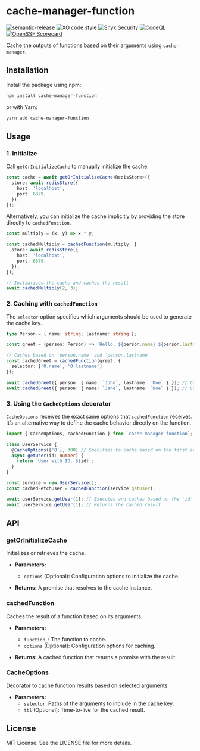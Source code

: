 # cache-manager-function
[![semantic-release](https://img.shields.io/badge/%20%20%F0%9F%93%A6%F0%9F%9A%80-semantic--release-e10079.svg)](https://github.com/semantic-release/semantic-release)
[![XO code style](https://shields.io/badge/code_style-5ed9c7?logo=xo&labelColor=gray)](https://github.com/xojs/xo)
[![Snyk Security](../../actions/workflows/snyk-security.yml/badge.svg)](../../actions/workflows/snyk-security.yml)
[![CodeQL](../../actions/workflows/codeql.yml/badge.svg)](../../actions/workflows/codeql.yml)
[![OpenSSF Scorecard](https://api.securityscorecards.dev/projects/github.com/tomerh2001/semantic-release-repo-template/badge)](https://securityscorecards.dev/viewer/?uri=github.com/tomerh2001/semantic-release-repo-template)

Cache the outputs of functions based on their arguments using `cache-manager`.

## Installation

Install the package using npm:

```bash
npm install cache-manager-function
```

or with Yarn:

```bash
yarn add cache-manager-function
```

## Usage

### 1. Initialize

Call `getOrInitializeCache` to manually initialize the cache.

```typescript
const cache = await getOrInitializeCache<RedisStore>({
  store: await redisStore({
    host: 'localhost',
    port: 6379,
  }),
});
```

Alternatively, you can initialize the cache implicitly by providing the store directly to `cachedFunction`.

```typescript
const multiply = (x, y) => x * y;

const cachedMultiply = cachedFunction(multiply, {
  store: await redisStore({
    host: 'localhost',
    port: 6379,
  }),
});

// Initializes the cache and caches the result
await cachedMultiply(2, 3); 
```

### 2. Caching with `cachedFunction`

The `selector` option specifies which arguments should be used to generate the cache key.

```typescript
type Person = { name: string; lastname: string };

const greet = (person: Person) => `Hello, ${person.name} ${person.lastname}!`;

// Caches based on `person.name` and `person.lastname`
const cachedGreet = cachedFunction(greet, {
  selector: ['0.name', '0.lastname']
});

await cachedGreet({ person: { name: `John`, lastname: `Doe` } }); // Caches the result based on name=John and lastname=Doe
await cachedGreet({ person: { name: `Jane`, lastname: `Doe` } }); // Caches the result based on name=Jane and lastname=Doe
```

### 3. Using the `CacheOptions` decorator

`CacheOptions` receives the exact same options that `cachedFunction` receives. It’s an alternative way to define the cache behavior directly on the function.

```typescript
import { CacheOptions, cachedFunction } from `cache-manager-function`;

class UserService {
  @CacheOptions(['0'], 300) // Specifies to cache based on the first argument (id), with a TTL of 300ms
  async getUser(id: number) {
    return `User with ID: ${id}`;
  }
}

const service = new UserService();
const cachedFetchUser = cachedFunction(service.getUser);

await userService.getUser(1); // Executes and caches based on the `id` argument
await userService.getUser(1); // Returns the cached result
```

## API

### getOrInitializeCache

Initializes or retrieves the cache.

- **Parameters:**
  - `options` (Optional): Configuration options to initialize the cache.

- **Returns:** A promise that resolves to the cache instance.

### cachedFunction

Caches the result of a function based on its arguments.

- **Parameters:**
  - `function_`: The function to cache.
  - `options` (Optional): Configuration options for caching.

- **Returns:** A cached function that returns a promise with the result.

### CacheOptions

Decorator to cache function results based on selected arguments.

- **Parameters:**
  - `selector`: Paths of the arguments to include in the cache key.
  - `ttl` (Optional): Time-to-live for the cached result.

## License

MIT License. See the LICENSE file for more details.